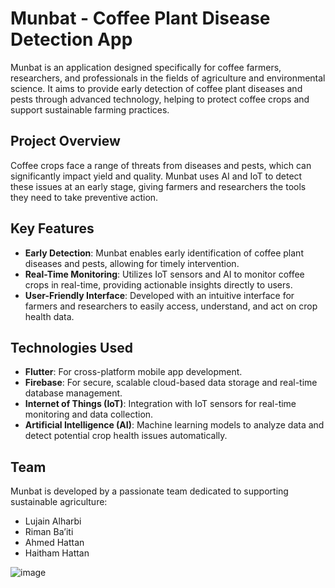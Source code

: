 # Munbat - Coffee Plant Disease Detection App

Munbat is an application designed specifically for coffee farmers, researchers, and professionals in the fields of agriculture and environmental science. It aims to provide early detection of coffee plant diseases and pests through advanced technology, helping to protect coffee crops and support sustainable farming practices.

## Project Overview

Coffee crops face a range of threats from diseases and pests, which can significantly impact yield and quality. Munbat uses AI and IoT to detect these issues at an early stage, giving farmers and researchers the tools they need to take preventive action.

## Key Features

- **Early Detection**: Munbat enables early identification of coffee plant diseases and pests, allowing for timely intervention.
- **Real-Time Monitoring**: Utilizes IoT sensors and AI to monitor coffee crops in real-time, providing actionable insights directly to users.
- **User-Friendly Interface**: Developed with an intuitive interface for farmers and researchers to easily access, understand, and act on crop health data.

## Technologies Used

- **Flutter**: For cross-platform mobile app development.
- **Firebase**: For secure, scalable cloud-based data storage and real-time database management.
- **Internet of Things (IoT)**: Integration with IoT sensors for real-time monitoring and data collection.
- **Artificial Intelligence (AI)**: Machine learning models to analyze data and detect potential crop health issues automatically.

## Team

Munbat is developed by a passionate team dedicated to supporting sustainable agriculture:

- Lujain Alharbi
- Riman Ba’iti
- Ahmed Hattan
- Haitham Hattan

![image](https://github.com/user-attachments/assets/cc6ffbf2-198b-4b7b-996c-105029f513b8)

